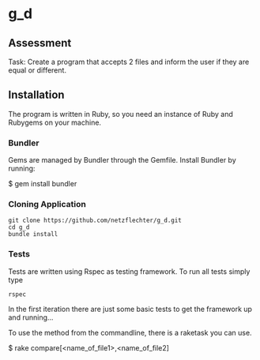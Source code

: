 # g_d
Assessment
------------

Task:
Create a program that accepts 2 files and inform the user if they are equal or different.

## Installation
The program is written in Ruby, so you need an instance of Ruby and Rubygems on
your machine.

### Bundler
Gems are managed by Bundler through the Gemfile.
Install Bundler by running:

  $ gem install bundler

### Cloning Application
  
    git clone https://github.com/netzflechter/g_d.git
    cd g_d
    bundle install

### Tests

Tests are written using Rspec as testing framework.
To run all tests simply type
  
    rspec

In the first iteration there are just some basic tests to get the framework up
and running...

To use the method from the commandline, there is a raketask you can use.

  $ rake compare[<name_of_file1>,<name_of_file2]


